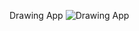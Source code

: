 Drawing App
![Drawing App](https://github.com/rabiaztoprak/JAVASCRIPT-PROJECTS/assets/80384765/120dbf52-ce71-4b35-a740-c4192dad0807)
